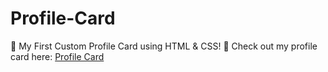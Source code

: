 # Profile-Card
🚀 My First Custom Profile Card using HTML &amp; CSS! 🚀
Check out my profile card here: [Profile Card](https://srijita627.github.io/Profile-Card/)
